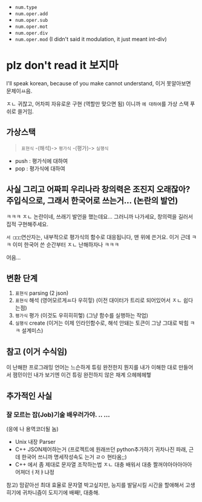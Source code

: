 - `num.type`
- `num.oper.add`
- `num.oper.sub`
- `num.oper.mot`
- `num.oper.div`
- `num.oper.mod` (I didn't said it modulation, it just meant int-div)

# plz don't read it 보지마

I'll speak korean, because of you make cannot understand, 이거 못알아보면 문제이ㅛ음.

ㅈㄴ 귀찮고, 어차피 자유로운 구현 (역할만 맞으면 됨) 이니까 `에 대하여`를 가상 스택 푸쉬로 쓸거임.

## 가상스택

 > `표현식` -(해석)-> `평가식` -(평가)-> `실행식`

 - push : 평가식에 대하여
 - pop : 평가식에 대하여

## 사실 그리고 어짜피 우리나라 창의력은 조진지 오래잖아? 주입식으로, 그래서 한국어로 쓰는거... (논란의 발언)

ㅋㅋㅋ ㅈㄴ 논란이네, 쓰래기 발언을 했는데요...
그러니까 나가세요, 창의력을 길러서 집적 구현해주세요.

`서 □□□`연산자는, 내부적으로 평가식의 함수로 대응됩니다, 맨 위에 쓴거요.
이거 근데 ㅋㅋ 이미 한국어 쓴 순간부터 ㅈㄴ 난해하자나 ㅋㅋㅋ

어음...

## 변환 단계

 1. `표현식` parsing (2 json)
 2. `표현식` 해석 (영어모르게ㅛ다 우히힣) (이전 대이터가 트리로 되어있어서 ㅈㄴ 쉽다는점)
 3. `평가식` 평가 (이것도 우히히히헿) (그냥 함수를 실행하는 작업)
 4. `실행식` create (이거는 이제 인라인함수로, 해석 안돼는 토큰이 그냥 그대로 박힘 ㅋㅋ 설계미스)

## 참고 (이거 수식임)

이 난해한 프로그래밍 언어는 느슨하게 튜링 완전한지 뭔지를 내가 이해한 대로 만들어서
잼민이인 내가 보기엔 이건 튜링 완전하지 않은 채계 으헤헤헤헿

## 추가적인 사실

### 잘 모르는 잡(Job)기술 배우러가야. .. ...

(응에 나 용역코더될 놈)

- Unix 내장 Parser
- C++ JSON제어하는거 (프로젝트에 원래쓰던 python추가하기 귀차나진 파래, 근데 한국어 쓰니까 명세작성속도 는거 ㄹㅇ 현타옴;;)
- C++ 에서 좀 제대로 문자열 조작하는법 ㅈㄴ 대충 배워서 대충 짤꺼야아아아아아어져더ㅓ저ㅑ냐정

참고) 맘같아선 최대 효율로 문자열 박고싶지만, 능지를 발달시킬 시간을 할애해서 고생히기에 귀차니즘이 도지기에
배째!, 대충해.
